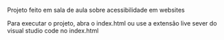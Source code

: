 Projeto feito em sala de aula sobre acessibilidade em websites

Para executar o projeto, abra o index.html ou use a extensão live sever do visual studio code no index.html
